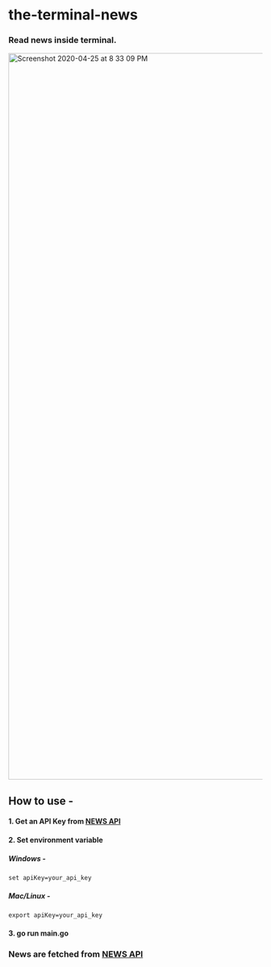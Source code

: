 # the-terminal-news
### Read news inside terminal.

<img width="1440" alt="Screenshot 2020-04-25 at 8 33 09 PM" src="https://user-images.githubusercontent.com/29502161/80283334-5ad24400-8734-11ea-8052-5d2f98a43fc0.png">


## How to use - 
#### 1. Get an API Key from [NEWS API](https://newsapi.org/)
#### 2. Set environment variable
##### Windows - 
``` 
set apiKey=your_api_key
```

##### Mac/Linux - 
```
export apiKey=your_api_key
```
#### 3. go run main.go


### News are fetched from [NEWS API](https://newsapi.org)
